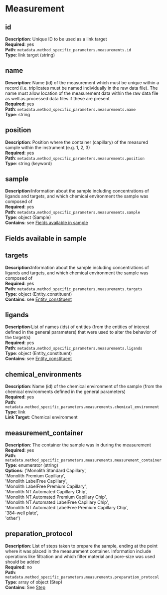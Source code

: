 # Measurement

## id

**Description**: Unique ID to be used as a link target<br/> 
**Required**: yes <br/>
**Path**: `metadata.method_specific_parameters.measurements.id` <br/>
**Type**: link target (string) <br/>

## name

**Description**: Name (id) of the measurement which must be
unique within a record (i.e. triplicates must be named individually in the raw data
file). The name must allow location of the measurement data within the raw data file
as well as processed data files if these are present<br/> 
**Required**: yes <br/>
**Path**: `metadata.method_specific_parameters.measurements.name` <br/>
**Type**: string <br/>

## position

**Description**: Position where the container (capillary) of the 
measured sample within the instrument (e.g. 1, 2, 3)<br/> 
**Required**: yes <br/>
**Path**: `metadata.method_specific_parameters.measurements.position` <br/>
**Type**: string (keyword) <br/>

## sample 
**Description**:Information about the sample including
concentrations of ligands and targets, and
which chemical environment the sample was composed of<br/> 
**Required**: yes <br/>
**Path**: `metadata.method_specific_parameters.measurements.sample` <br/>
**Type**: object (Sample) <br/>
**Contains**: see [Fields available in sample](#fields-available-in-sample)

## Fields available in sample

## targets 
**Description**:Information about the sample including
concentrations of ligands and targets, and which chemical environment the sample was composed of<br/> 
**Required**: yes <br/>
**Path**: `metadata.method_specific_parameters.measurements.targets` <br/>
**Type**: object (Entity_constituent) <br/>
**Contains**: see [Entity_constituent](../reusable_elements/entity_constituent.md) <br/>

## ligands 
**Description**:List of names (ids) of entities (from the
entities of interest defined in the
general parameters) that were used to
alter the behavior of the target(s)<br/> 
**Required**: yes <br/>
**Path**: `metadata.method_specific_parameters.measurements.ligands` <br/>
**Type**: object (Entity_constituent) <br/>
**Contains**: see [Entity_constituent](../reusable_elements/entity_constituent.md) <br/>

## chemical_environments 
**Description**: Name (id) of the chemical environment of
the sample (from the chemical environments defined in the general parameters)<br/> 
**Required**: yes <br/>
**Path**: `metadata.method_specific_parameters.measurements.chemical_environment` <br/>
**Type**: link <br/>
**Link Target**: Chemical environment<br/>


## measurement_container 
**Description**: The container the sample was in during the measurement<br/> 
**Required**: yes <br/>
**Path**: `metadata.method_specific_parameters.measurements.measurement_container` <br/>
**Type**: enumerator (string) <br/>
**Options**: ('Monolith Standard Capillary', <br/>
               'Monolith Premium Capillary', <br/>
               'Monolith LabelFree Capillary', <br/>
               'Monolith LabelFree Premium Capillary', <br/>
               'Monolith NT.Automated Capillary Chip', <br/>
               'Monolith NT.Automated Premium Capillary Chip', <br/>
               'Monolith NT.Automated LabelFree Capillary Chip', <br/>
               'Monolith NT.Automated LabelFree Premium Capillary Chip', <br/>
               '384-well plate', <br/>
               'other')

## preparation_protocol 
**Description**: List of steps taken to prepare the
sample, ending at the point where it was placed in the measurement
container. Information include operations like filtration and which
filter material and pore-size was used should be added<br/> 
**Required**: no <br/>
**Path**: `metadata.method_specific_parameters.measurements.preparation_protocol` <br/>
**Type**: array of object (Step) <br/>
**Contains**: See [Step](../reusable_elements/step.md)
